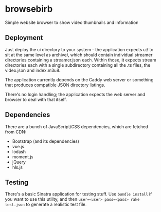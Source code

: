 # browsebirb
Simple website browser to show video thumbnails and information

## Deployment
Just deploy the ui directory to your system - the application expects ui/ to sit at the same level as archive/, which should contain individual streamer directories containing a streamer.json each.  Within those, it expects stream directories each with a single subdirectory containing all the .ts files, the video.json and index.m3u8.

The application currently depends on the Caddy web server or something that produces compatible JSON directory listings.

There's no login handling; the application expects the web server and browser to deal with that itself.

## Dependencies
There are a bunch of JavaScript/CSS dependencies, which are fetched from CDN:
- Bootstrap (and its dependencies)
- vue.js
- lodash
- moment.js
- jQuery
- hls.js

## Testing
There's a basic Sinatra application for testing stuff.  Use `bundle install` if you want to use this utility, and then `user=<user> pass=<pass> rake test.json` to generate a realistic test file.
